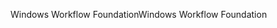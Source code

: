 <span data-ttu-id="81511-101">Windows Workflow Foundation</span><span class="sxs-lookup"><span data-stu-id="81511-101">Windows Workflow Foundation</span></span>